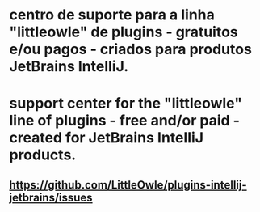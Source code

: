 # centro de suporte para a linha "littleowle" de plugins - gratuitos e/ou pagos - criados para produtos JetBrains IntelliJ.

# support center for the "littleowle" line of plugins - free and/or paid - created for JetBrains IntelliJ products.

## https://github.com/LittleOwle/plugins-intellij-jetbrains/issues
